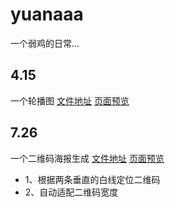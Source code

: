 # yuanaaa
一个弱鸡的日常...

## 4.15     
一个轮播图 [文件地址](https://github.com/wuyuanaaa/yuanaaa/tree/master/slider)    [页面预览](https://wuyuanaaa.github.io/yuanaaa/slider/index.html)

## 7.26
一个二维码海报生成 [文件地址](https://github.com/wuyuanaaa/yuanaaa/tree/master/imgCompound)    [页面预览](https://wuyuanaaa.github.io/yuanaaa/imgCompound/index.html)
+ 1、根据两条垂直的白线定位二维码
+ 2、自动适配二维码宽度